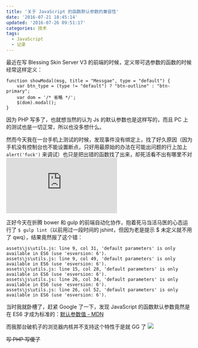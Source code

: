```yaml
---
title: '关于 JavaScript 的函数默认参数的兼容性'
date: '2016-07-21 18:45:14'
updated: '2016-07-26 09:51:17'
categories: 技术
tags:
  - JavaScript
  - 记录
---
```


最近在写 Blessing Skin Server V3 的前端的时候，定义带可选参数的函数的时候经常这样定义：

```
function showModal(msg, title = "Messgae", type = "default") {
    var btn_type = (type != "default") ? "btn-outline" : "btn-primary";
    var dom = '/* 省略 */';
    $(dom).modal();
}
```

因为 PHP 写多了，也就想当然的认为 Js 的默认参数也是这样写的，而且 PC 上的测试也是一切正常，所以也没多想什么。

然而今天我在一台手机上测试的时候，发现事件没有绑定上，找了好久原因（因为手机没有控制台也不能设置断点，只好用最原始的办法在可能出问题的行上加上 `alert('fuck')` 来调试）也只是把出错的函数找了出来，却死活看不出有哪里不对 ![emotion](https://img.prin.studio/legacy/image.php?di=E0G2)

<!--more-->

正好今天在折腾 bower 和 gulp 的前端自动化协作，抱着死马当活马医的心态运行了 `$ gulp lint`（以前用过一段时间的 jshint，但因为老是提示 $ 未定义就不用了 qwq），结果竟然报了这个错：

```
assets\js\utils.js: line 9, col 31, 'default parameters' is only available in ES6 (use 'esversion: 6').
assets\js\utils.js: line 9, col 49, 'default parameters' is only available in ES6 (use 'esversion: 6').
assets\js\utils.js: line 15, col 28, 'default parameters' is only available in ES6 (use 'esversion: 6').
assets\js\utils.js: line 26, col 34, 'default parameters' is only available in ES6 (use 'esversion: 6').
assets\js\utils.js: line 26, col 52, 'default parameters' is only available in ES6 (use 'esversion: 6').
```

当时我就卧槽了，赶紧 Google 了一下，发现 JavaScript 的函数默认参数竟然是在 ES6 才成为标准的：[默认参数值 - MDN](https://developer.mozilla.org/zh-CN/docs/Web/JavaScript/Reference/Functions/Default_parameters#规范)

而我那台破机子的浏览器内核并不支持这个特性于是就 GG 了
![](https://ooo.0o0.ooo/2016/07/21/5790a8a3c1e25.jpg)

~~写 PHP 写傻了~~

